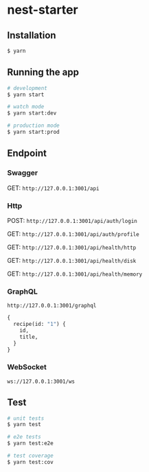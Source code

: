 # nest-starter

## Installation

```bash
$ yarn
```

## Running the app

```bash
# development
$ yarn start

# watch mode
$ yarn start:dev

# production mode
$ yarn start:prod
```
## Endpoint

### Swagger

GET: `http://127.0.0.1:3001/api`

### Http

POST: `http://127.0.0.1:3001/api/auth/login`

GET: `http://127.0.0.1:3001/api/auth/profile`

GET: `http://127.0.0.1:3001/api/health/http`

GET: `http://127.0.0.1:3001/api/health/disk`

GET: `http://127.0.0.1:3001/api/health/memory`

### GraphQL

`http://127.0.0.1:3001/graphql`
```graphql
{
  recipe(id: "1") {
    id,
    title,
  }
}
```

### WebSocket

`ws://127.0.0.1:3001/ws`

## Test

```bash
# unit tests
$ yarn test

# e2e tests
$ yarn test:e2e

# test coverage
$ yarn test:cov
```
